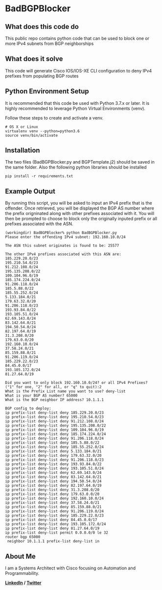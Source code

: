 # BadBGPBlocker



## What does this code do

This public repo contains python code that can be used to block one or more IPv4 subnets from BGP neighborships


## What does it solve

This code will generate Cisco IOS/IOS-XE CLI configuration to deny IPv4 prefixes from populating BGP routes

## Python Environment Setup

It is recommended that this code be used with Python 3.7.x or later.
It is highly recommended to leverage Python Virtual Environments (venv).

Follow these steps to create and activate a venv.
```
# OS X or Linux
virtualenv venv --python=python3.6
source venv/bin/activate
```

## Installation

The two files (BadBGPBlocker.py and BGPTemplate.j2) should be saved in the same folder.
Also the following python libraries should be installed
```
pip install -r requirements.txt
```
## Example Output
By running this script, you will be asked to input an IPv4 prefix that is the offender.
Once retrieved, you will be displayed the BGP AS number where the prefix origninated along with other prefixes associated with it.
You will then be prompted to choose to block only the originally inputed prefix or all prefixes associated with the ASN.

```
(workingdir) BadBGPBlocker% python BadBGPBlocker.py        
Please enter the offending IPv4 subnet: 192.160.10.0/24

The ASN this subnet originates is found to be: 25577

The other IPv4 prefixes associated with this ASN are:
185.229.20.0/23
195.210.54.0/23
91.212.108.0/24
195.135.208.0/22
109.104.96.0/19
185.174.224.0/24
91.206.118.0/24
185.5.88.0/22
185.55.252.0/24
5.133.184.0/21
179.63.32.0/20
91.206.118.0/23
193.93.84.0/22
193.105.51.0/24
62.69.143.0/24
83.142.64.0/21
194.50.54.0/24
82.197.64.0/19
31.3.208.0/20
179.63.0.0/20
192.160.10.0/24
37.58.24.0/21
85.159.88.0/21
91.206.119.0/24
185.229.22.0/23
84.45.0.0/17
193.105.172.0/24
81.27.64.0/19

Did you want to only block 192.160.10.0/24? or all IPv4 Prefixes?
("1" for one, "2" for all, or "q" to quit):2
What is the Prefix List name you want to use? deny-list
What is your BGP AS number? 65000
What is the BGP neighbor IP address? 10.1.1.1

BGP config to deploy:
ip prefix-list deny-list deny 185.229.20.0/23
ip prefix-list deny-list deny 195.210.54.0/23
ip prefix-list deny-list deny 91.212.108.0/24
ip prefix-list deny-list deny 195.135.208.0/22
ip prefix-list deny-list deny 109.104.96.0/19
ip prefix-list deny-list deny 185.174.224.0/24
ip prefix-list deny-list deny 91.206.118.0/24
ip prefix-list deny-list deny 185.5.88.0/22
ip prefix-list deny-list deny 185.55.252.0/24
ip prefix-list deny-list deny 5.133.184.0/21
ip prefix-list deny-list deny 179.63.32.0/20
ip prefix-list deny-list deny 91.206.118.0/23
ip prefix-list deny-list deny 193.93.84.0/22
ip prefix-list deny-list deny 193.105.51.0/24
ip prefix-list deny-list deny 62.69.143.0/24
ip prefix-list deny-list deny 83.142.64.0/21
ip prefix-list deny-list deny 194.50.54.0/24
ip prefix-list deny-list deny 82.197.64.0/19
ip prefix-list deny-list deny 31.3.208.0/20
ip prefix-list deny-list deny 179.63.0.0/20
ip prefix-list deny-list deny 192.160.10.0/24
ip prefix-list deny-list deny 37.58.24.0/21
ip prefix-list deny-list deny 85.159.88.0/21
ip prefix-list deny-list deny 91.206.119.0/24
ip prefix-list deny-list deny 185.229.22.0/23
ip prefix-list deny-list deny 84.45.0.0/17
ip prefix-list deny-list deny 193.105.172.0/24
ip prefix-list deny-list deny 81.27.64.0/19
ip prefix-list deny-list permit 0.0.0.0/0 le 32
router bgp 65000
 neighbor 10.1.1.1 prefix-list deny-list in
```

## About Me
I am a Systems Architect with Cisco focusing on Automation and Programmability.

**<a href="https://www.linkedin.com/in/patrickrockholz/" rel="nofollow">LinkedIn</a> / <a href="https://twitter.com/patrickrockholz" rel="nofollow">Twitter</a>**
